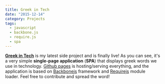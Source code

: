 ```yaml
---
title: Greek in Tech
date: "2015-12-14"
category: Projects
tags:
  - javascript
  - backbone.js
  - require.js
  - spa
---
```


**[Greek in Tech](http://greekintech.com/)** is my latest side project and is finally live! As you can see, it's a very simple **single-page application** (**SPA**) that displays greek words we use in technology. [Github pages](https://pages.github.com/) is hosting/serving everything, and the application is based on [Backbonejs](http://backbonejs.org/) framework and [Requirejs](http://requirejs.org/) module loader. Feel free to contribute and spread the word!
